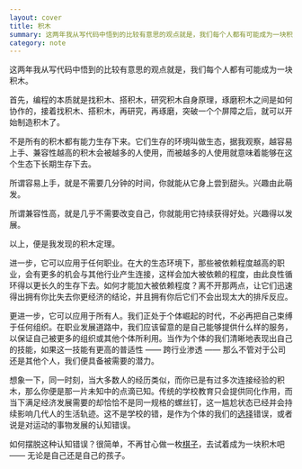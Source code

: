 ```yaml
---
layout: cover
title: 积木
summary: 这两年我从写代码中悟到的比较有意思的观点就是，我们每个人都有可能成为一块积木。
category: note
---
```


这两年我从写代码中悟到的比较有意思的观点就是，我们每个人都有可能成为一块积木。

首先，编程的本质就是找积木、搭积木，研究积木自身原理，琢磨积木之间是如何协作的，接着找积木、搭积木，再研究，再琢磨，突破一个个屏障之后，就可以开始制造积木了。

不是所有的积木都有能力生存下来。它们生存的环境叫做生态，据我观察，越容易上手、兼容性越高的积木会被越多的人使用，而被越多的人使用就意味着能够在这个生态下长期生存下去。

所谓容易上手，就是不需要几分钟的时间，你就能从它身上尝到甜头。兴趣由此萌发。

所谓兼容性高，就是几乎不需要改变自己，你就能用它持续获得好处。兴趣得以发展。

以上，便是我发现的积木定理。

进一步，它可以应用于任何职业。在大的生态环境下，那些被依赖程度越高的职业，会有更多的机会与其他行业产生连接，这样会加大被依赖的程度，由此良性循环得以更长久的生存下去。如何才能加大被依赖程度？离不开那两点，让它们迅速得出拥有你比失去你更经济的结论，并且拥有你后它们不会出现太大的排斥反应。

更进一步，它可以应用于所有人。我们正处于个体崛起的时代，不必再把自己束缚于任何组织。在职业发展道路中，我们应该留意的是自己能够提供什么样的服务，以保证自己被更多的组织或其他个体所利用。当作为个体的我们清晰地表现出自己的技能，如果这一技能有更高的普适性 —— 跨行业渗透 —— 那么不管对于公司还是其他个人，我们便具备被需要的潜力。

想象一下，同一时刻，当大多数人的经历类似，而你已是有过多次连接经验的积木，那么你便是那一片未知中的点滴已知。传统的学校教育只会提供同化作用，而当下满足经济发展需要的却恰恰不是同一规格的螺丝钉，这一尴尬状态已经并会持续影响几代人的生活轨迹。这不是学校的错，是作为个体的我们的[选择](/note/choice.html)错误，或者说是对运动的事物发展的认知错误。

如何摆脱这种认知错误？很简单，不再甘心做一枚[棋子](/note/cards.html)，去试着成为一块积木吧 —— 无论是自己还是自己的孩子。

